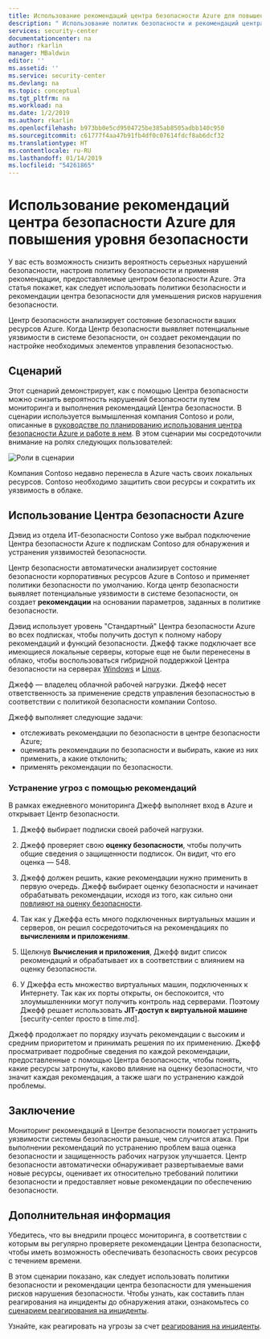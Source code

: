 ```yaml
---
title: Использование рекомендаций центра безопасности Azure для повышения уровня безопасности | Документация Майкрософт
description: " Использование политик безопасности и рекомендаций центра безопасности Azure для уменьшения рисков нарушения безопасности "
services: security-center
documentationcenter: na
author: rkarlin
manager: MBaldwin
editor: ''
ms.assetid: ''
ms.service: security-center
ms.devlang: na
ms.topic: conceptual
ms.tgt_pltfrm: na
ms.workload: na
ms.date: 1/2/2019
ms.author: rkarlin
ms.openlocfilehash: b973bb0e5cd9504725be385ab8505adbb140c950
ms.sourcegitcommit: c61777f4aa47b91fb4df0c07614fdcf8ab6dcf32
ms.translationtype: HT
ms.contentlocale: ru-RU
ms.lasthandoff: 01/14/2019
ms.locfileid: "54261865"
---
```

# <a name="use-azure-security-center-recommendations-to-enhance-security"></a>Использование рекомендаций центра безопасности Azure для повышения уровня безопасности
У вас есть возможность снизить вероятность серьезных нарушений безопасности, настроив политику безопасности и применяя рекомендации, предоставляемые центром безопасности Azure. Эта статья покажет, как следует использовать политики безопасности и рекомендации центра безопасности для уменьшения рисков нарушения безопасности.

Центр безопасности анализирует состояние безопасности ваших ресурсов Azure. Когда Центр безопасности выявляет потенциальные уязвимости в системе безопасности, он создает рекомендации по настройке необходимых элементов управления безопасностью.

## <a name="scenario"></a>Сценарий
Этот сценарий демонстрирует, как с помощью Центра безопасности можно снизить вероятность нарушений безопасности путем мониторинга и выполнения рекомендаций Центра безопасности. В сценарии используется вымышленная компания Contoso и роли, описанные в [руководстве по планированию использования центра безопасности Azure и работе в нем](security-center-planning-and-operations-guide.md#security-roles-and-access-controls). В этом сценарии мы сосредоточили внимание на ролях следующих пользователей:

![Роли в сценарии](./media/security-center-using-recommendations/scenario-roles.png)

Компания Contoso недавно перенесла в Azure часть своих локальных ресурсов. Contoso необходимо защитить свои ресурсы и сократить их уязвимость в облаке.

## <a name="use-azure-security-center"></a>Использование Центра безопасности Azure
Дэвид из отдела ИТ-безопасности Contoso уже выбрал подключение Центра безопасности Azure к подпискам Contoso для обнаружения и устранения уязвимостей безопасности. 

Центр безопасности автоматически анализирует состояние безопасности корпоративных ресурсов Azure в Contoso и применяет политики безопасности по умолчанию. Когда центр безопасности выявляет потенциальные уязвимости в системе безопасности, он создает **рекомендации** на основании параметров, заданных в политике безопасности. 

Дэвид использует уровень "Стандартный" Центра безопасности Azure во всех подписках, чтобы получить доступ к полному набору рекомендаций и функций безопасности. Джефф также подключает все имеющиеся локальные серверы, которые еще не были перенесены в облако, чтобы воспользоваться гибридной поддержкой Центра безопасности на серверах [Windows](quick-onboard-windows-computer.md) и [Linux](quick-onboard-linux-computer.md).

Джефф — владелец облачной рабочей нагрузки. Джефф несет ответственность за применение средств управления безопасностью в соответствии с политикой безопасности компании Contoso. 

Джефф выполняет следующие задачи:

- отслеживать рекомендации по безопасности в центре безопасности Azure;
- оценивать рекомендации по безопасности и выбирать, какие из них применить, а какие отклонить;
- применять рекомендации по безопасности.

### <a name="remediate-threats-using-recommendations"></a>Устранение угроз с помощью рекомендаций
В рамках ежедневного мониторинга Джефф выполняет вход в Azure и открывает Центр безопасности. 

1. Джефф выбирает подписки своей рабочей нагрузки.

2. Джефф проверяет свою **оценку безопасности**, чтобы получить общие сведения о защищенности подписок. Он видит, что его оценка — 548.

3. Джефф должен решить, какие рекомендации нужно применить в первую очередь. Джефф выбирает оценку безопасности и начинает обрабатывать рекомендации, исходя из того, как сильно они [повлияют на оценку безопасности](security-center-secure-score.md).

4. Так как у Джеффа есть много подключенных виртуальных машин и серверов, он решил сосредоточиться на рекомендациях по **вычислениям и приложениям**.

5. Щелкнув **Вычисления и приложения**, Джефф видит список рекомендаций и обрабатывает их в соответствии с влиянием на оценку безопасности.

6. У Джеффа есть множество виртуальных машин, подключенных к Интернету. Так как их порты открыты, он беспокоится, что злоумышленники могут получить контроль над серверами. Поэтому Джефф решает использовать **JIT-доступ к виртуальной машине** [security-center просто в time.md].

Джефф продолжает по порядку изучать рекомендации с высоким и средним приоритетом и принимать решения по их применению. Джефф просматривает подробные сведения по каждой рекомендации, предоставленные с помощью Центра безопасности, чтобы понять, какие ресурсы затронуты, каково влияние на оценку безопасности, что значит каждая рекомендация, а также шаги по устранению каждой проблемы.

## <a name="conclusion"></a>Заключение
Мониторинг рекомендаций в Центре безопасности помогает устранить уязвимости системы безопасности раньше, чем случится атака. При выполнении рекомендаций по устранению проблем ваша оценка безопасности и защищенность рабочих нагрузок улучшается. Центр безопасности автоматически обнаруживает развертываемые вами новые ресурсы, оценивает их относительно требований политики безопасности и предоставляет новые рекомендации по обеспечению безопасности.


## <a name="next-steps"></a>Дополнительная информация
Убедитесь, что вы внедрили процесс мониторинга, в соответствии с которым вы регулярно проверяете рекомендации Центра безопасности, чтобы иметь возможность обеспечивать безопасность своих ресурсов с течением времени.

В этом сценарии показано, как следует использовать политики безопасности и рекомендации центра безопасности для уменьшения рисков нарушения безопасности. Чтобы узнать, как составить план реагирования на инциденты до обнаружения атаки, ознакомьтесь со [сценарием реагирования на инциденты](security-center-incident-response.md).

Узнайте, как реагировать на угрозы за счет [реагирования на инциденты](security-center-incident-response.md).
